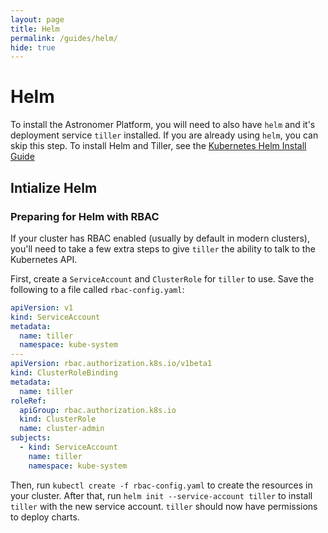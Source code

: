 ```yaml
---
layout: page
title: Helm
permalink: /guides/helm/
hide: true
---
```




# Helm

To install the Astronomer Platform, you will need to also have `helm` and it's deployment service `tiller` installed. If you are already using `helm`, you can skip this step.
To install Helm and Tiller, see the [Kubernetes Helm Install Guide](https://github.com/kubernetes/helm/blob/master/docs/install.md)

## Intialize Helm

### Preparing for Helm with RBAC

If your cluster has RBAC enabled (usually by default in modern clusters), you'll need to take a few extra steps to give `tiller` the ability to talk to the Kubernetes API.

First, create a `ServiceAccount` and `ClusterRole` for `tiller` to use. Save the following to a file called `rbac-config.yaml`:

```yaml
apiVersion: v1
kind: ServiceAccount
metadata:
  name: tiller
  namespace: kube-system
---
apiVersion: rbac.authorization.k8s.io/v1beta1
kind: ClusterRoleBinding
metadata:
  name: tiller
roleRef:
  apiGroup: rbac.authorization.k8s.io
  kind: ClusterRole
  name: cluster-admin
subjects:
  - kind: ServiceAccount
    name: tiller
    namespace: kube-system
```

Then, run `kubectl create -f rbac-config.yaml` to create the resources in your cluster. After that, run `helm init --service-account tiller` to install `tiller` with the new service account. `tiller` should now have permissions to deploy charts.
